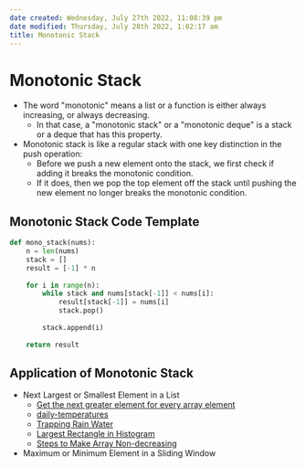```yaml
---
date created: Wednesday, July 27th 2022, 11:08:39 pm
date modified: Thursday, July 28th 2022, 1:02:17 am
title: Monotonic Stack
---
```


# Monotonic Stack

- The word "monotonic" means a list or a function is either always increasing, or always decreasing.
	- In that case, a "monotonic stack" or a "monotonic deque" is a stack or a deque that has this property.
- Monotonic stack is like a regular stack with one key distinction in the push operation:
	- Before we push a new element onto the stack, we first check if adding it breaks the monotonic condition.
	- If it does, then we pop the top element off the stack until pushing the new element no longer breaks the monotonic condition.

## Monotonic Stack Code Template

```python
def mono_stack(nums):
    n = len(nums)
    stack = []
    result = [-1] * n
    
    for i in range(n):
        while stack and nums[stack[-1]] < nums[i]:
            result[stack[-1]] = nums[i]
            stack.pop()
        
        stack.append(i)
    
    return result
```

## Application of Monotonic Stack

- Next Largest or Smallest Element in a List
	- [Get the next greater element for every array element](https://leetcode.com/problems/next-greater-element-i/)
	- [daily-temperatures](https://leetcode.com/problems/daily-temperatures/)
	- [Trapping Rain Water](https://leetcode.com/problems/trapping-rain-water)
	- [Largest Rectangle in Histogram](https://leetcode.com/problems/largest-rectangle-in-histogram)
	- [Steps to Make Array Non-decreasing](https://leetcode.com/problems/steps-to-make-array-non-decreasing)
- Maximum or Minimum Element in a Sliding Window
